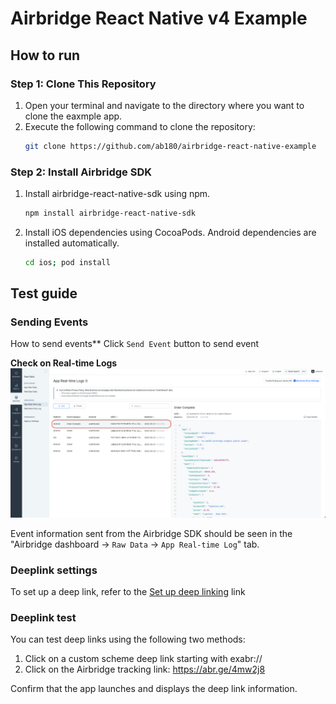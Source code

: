 # Airbridge React Native v4 Example

## How to run
### Step 1: Clone This Repository

1.  Open your terminal and navigate to the directory where you want to clone the eaxmple app.
2.  Execute the following command to clone the repository:
    ```bash
    git clone https://github.com/ab180/airbridge-react-native-example
    ```

### Step 2: Install Airbridge SDK
1. Install airbridge-react-native-sdk using npm.
    ```bash
    npm install airbridge-react-native-sdk
    ```
2. Install iOS dependencies using CocoaPods. Android dependencies are installed automatically.
    ```bash
    cd ios; pod install
    ```

## Test guide

### Sending Events
How to send events**
Click `Send Event` button to send event

**Check on Real-time Logs**
<img src="./screenshot/Screenshot_track_event_log.png"  width="1000">

Event information sent from the Airbridge SDK should be seen in the "Airbridge dashboard → `Raw Data` → `App Real-time Log`" tab.

### Deeplink settings
To set up a deep link, refer to the [Set up deep linking](https://help.airbridge.io/en/developers/react-native-sdk-v4#set-up-deep-linking) link

### Deeplink test

You can test deep links using the following two methods:
1. Click on a custom scheme deep link starting with exabr://
2. Click on the Airbridge tracking link: https://abr.ge/4mw2j8

Confirm that the app launches and displays the deep link information.
